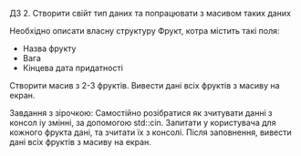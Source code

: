 ДЗ 2. Створити свійт тип даних та попрацювати з масивом таких даних

Необхідно описати власну структуру Фрукт, котра містить такі поля:
- Назва фрукту
- Вага
- Кінцева дата придатності
  
Створити масив з 2-3 фруктів.
Вивести дані всіх фруктів з масиву на екран.

Завдання з зірочкою:
Самостійно розібратися як зчитувати данні з консол іу змінні, за допомогою std::cin.
Запитати у користувача для кожного фрукта дані, та зчитати їх з консолі.
Після заповнення, вивести дані всіх фруктів з масиву на екран.
